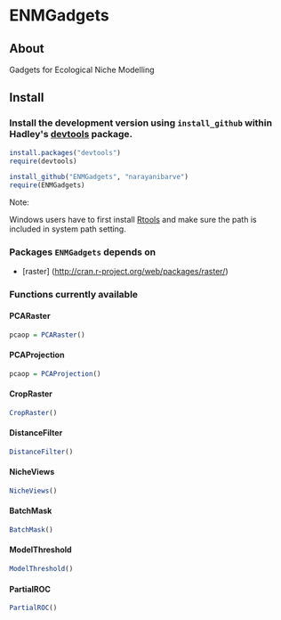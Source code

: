 ENMGadgets
==========

## About
Gadgets for Ecological Niche Modelling


## Install

### Install the development version using `install_github` within Hadley's [devtools](https://github.com/hadley/devtools) package.

```R
install.packages("devtools")
require(devtools)

install_github("ENMGadgets", "narayanibarve")
require(ENMGadgets)
```

Note: 

Windows users have to first install [Rtools](http://cran.r-project.org/bin/windows/Rtools/) and make sure the path is included in system path setting.

### Packages `ENMGadgets` depends on
+ [raster] (http://cran.r-project.org/web/packages/raster/)

### Functions currently available

#### PCARaster

```r
pcaop = PCARaster()
```

#### PCAProjection

```r
pcaop = PCAProjection()
```

#### CropRaster

```r
CropRaster()
```

#### DistanceFilter
```r
DistanceFilter()
```

#### NicheViews
```r
NicheViews()
```

#### BatchMask
```r
BatchMask()
```

#### ModelThreshold
```r
ModelThreshold()
```

#### PartialROC
```r
PartialROC()
```